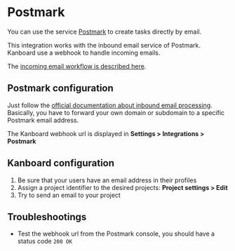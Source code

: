Postmark
========

You can use the service [Postmark](https://postmarkapp.com/) to create tasks directly by email.

This integration works with the inbound email service of Postmark.
Kanboard use a webhook to handle incoming emails.

The [incoming email workflow is described here](http://kanboard.net/documentation/email-tasks).

Postmark configuration
----------------------

Just follow the [official documentation about inbound email processing](http://developer.postmarkapp.com/developer-process-configure.html).
Basically, you have to forward your own domain or subdomain to a specific Postmark email address.

The Kanboard webhook url is displayed in **Settings > Integrations > Postmark**

Kanboard configuration
----------------------

1. Be sure that your users have an email address in their profiles
2. Assign a project identifier to the desired projects: **Project settings > Edit**
3. Try to send an email to your project

Troubleshootings
----------------

- Test the webhook url from the Postmark console, you should have a status code `200 OK`
